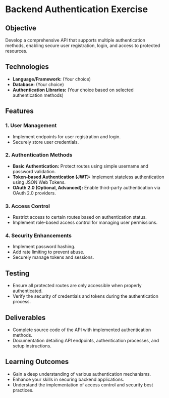# Backend Authentication Exercise

## Objective
Develop a comprehensive API that supports multiple authentication methods, enabling secure user registration, login, and access to protected resources.

## Technologies
- **Language/Framework:** (Your choice)
- **Database:** (Your choice)
- **Authentication Libraries:** (Your choice based on selected authentication methods)

## Features

### 1. User Management
- Implement endpoints for user registration and login.
- Securely store user credentials.

### 2. Authentication Methods
- **Basic Authentication:** Protect routes using simple username and password validation.
- **Token-based Authentication (JWT):** Implement stateless authentication using JSON Web Tokens.
- **OAuth 2.0 (Optional, Advanced):** Enable third-party authentication via OAuth 2.0 providers.

### 3. Access Control
- Restrict access to certain routes based on authentication status.
- Implement role-based access control for managing user permissions.

### 4. Security Enhancements
- Implement password hashing.
- Add rate limiting to prevent abuse.
- Securely manage tokens and sessions.

## Testing
- Ensure all protected routes are only accessible when properly authenticated.
- Verify the security of credentials and tokens during the authentication process.

## Deliverables
- Complete source code of the API with implemented authentication methods.
- Documentation detailing API endpoints, authentication processes, and setup instructions.

## Learning Outcomes
- Gain a deep understanding of various authentication mechanisms.
- Enhance your skills in securing backend applications.
- Understand the implementation of access control and security best practices.
